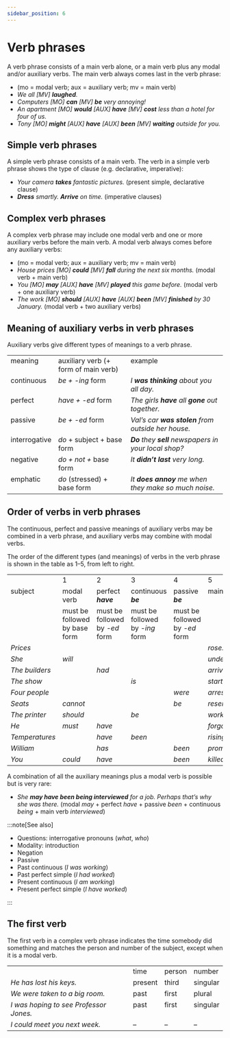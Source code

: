 ```yaml
---
sidebar_position: 6
---
```


# Verb phrases

A verb phrase consists of a main verb alone, or a main verb plus any modal and/or auxiliary verbs. The main verb always comes last in the verb phrase:

- (mo = modal verb; aux = auxiliary verb; mv = main verb)
- *We all \[MV\] **laughed**.*
- *Computers \[MO\] **can** \[MV\] **be** very annoying!*
- *An apartment \[MO\] **would** \[AUX\] **have** \[MV\] **cost** less than a hotel for four of us.*
- *Tony \[MO\] **might** \[AUX\] **have** \[AUX\] **been** \[MV\] **waiting** outside for you.*

## Simple verb phrases

A simple verb phrase consists of a main verb. The verb in a simple verb phrase shows the type of clause (e.g. declarative, imperative):

- *Your camera **takes** fantastic pictures.* (present simple, declarative clause)
- ***Dress*** *smartly. **Arrive** on time.* (imperative clauses)

## Complex verb phrases

A complex verb phrase may include one modal verb and one or more auxiliary verbs before the main verb. A modal verb always comes before any auxiliary verbs:

- (mo = modal verb; aux = auxiliary verb; mv = main verb)
- *House prices \[MO\] **could** \[MV\] **fall** during the next six months.* (modal verb + main verb)
- *You \[MO\] **may** \[AUX\] **have** \[MV\] **played** this game before.* (modal verb + one auxiliary verb)
- *The work \[MO\] **should** \[AUX\] **have** \[AUX\] **been** \[MV\] **finished** by 30 January.* (modal verb + two auxiliary verbs)

## Meaning of auxiliary verbs in verb phrases

Auxiliary verbs give different types of meanings to a verb phrase.

<table><tbody><tr valign="top"><td>meaning</td><td>auxiliary verb (+ form of main verb)</td><td>example</td></tr><tr valign="top"><td>continuous</td><td><i>be + -ing</i> form</td><td><i>I </i><b><i>was thinking</i></b><i> about you all day.</i></td></tr><tr valign="top"><td>perfect</td><td><i>have + -ed</i> form</td><td><i>The girls </i><b><i>have</i></b><i> all </i><b><i>gone</i></b><i> out together.</i></td></tr><tr valign="top"><td>passive</td><td><i>be + -ed</i> form</td><td><i>Val’s car </i><b><i>was stolen</i></b><i> from outside her house.</i></td></tr><tr valign="top"><td>interrogative</td><td><i>do</i> + subject + base form</td><td><b><i>Do</i></b><i> they </i><b><i>sell</i></b><i> newspapers in your local shop?</i></td></tr><tr valign="top"><td>negative</td><td><i>do + not +</i> base form</td><td><i>It </i><b><i>didn’t last</i></b><i> very long.</i></td></tr><tr valign="top"><td>emphatic</td><td><i>do</i> (stressed) + base form</td><td><i>It </i><b><i>does</i></b><i> </i><b><i>annoy</i></b><i> me when they make so much noise.</i></td></tr></tbody></table>

## Order of verbs in verb phrases

The continuous, perfect and passive meanings of auxiliary verbs may be combined in a verb phrase, and auxiliary verbs may combine with modal verbs.

The order of the different types (and meanings) of verbs in the verb phrase is shown in the table as 1–5, from left to right.

<table><tbody><tr valign="top"><td><br/></td><td>1</td><td>2</td><td>3</td><td>4</td><td>5</td></tr><tr valign="top"><td>subject</td><td>modal verb</td><td>perfect <b><i>have</i></b></td><td>continuous <b><i>be</i></b></td><td>passive <b><i>be</i></b></td><td>main verb</td></tr><tr valign="top"><td><br/></td><td>must be followed by base form</td><td>must be followed by <i>-ed</i> form</td><td>must be followed by -<i>ing</i> form</td><td>must be followed by <i>-ed</i> form</td><td><br/></td></tr><tr valign="top"><td><i>Prices</i></td><td><br/></td><td><br/></td><td><br/></td><td><br/></td><td><i>rose.</i></td></tr><tr valign="top"><td><i>She</i></td><td><i>will</i></td><td><br/></td><td><br/></td><td><br/></td><td><i>understand.</i></td></tr><tr valign="top"><td><i>The builders</i></td><td><br/></td><td><i>had</i></td><td><br/></td><td><br/></td><td><i>arrived.</i></td></tr><tr valign="top"><td><i>The show</i></td><td><br/></td><td><br/></td><td><i>is</i></td><td><br/></td><td><i>starting.</i></td></tr><tr valign="top"><td><i>Four people</i></td><td><br/></td><td><br/></td><td><br/></td><td><i>were</i></td><td><i>arrested.</i></td></tr><tr valign="top"><td><i>Seats</i></td><td><i>cannot</i></td><td><br/></td><td><br/></td><td><i>be</i></td><td><i>reserved.</i></td></tr><tr valign="top"><td><i>The printer</i></td><td><i>should</i></td><td><br/></td><td><i>be</i></td><td><br/></td><td><i>working.</i></td></tr><tr valign="top"><td><i>He</i></td><td><i>must</i></td><td><i>have</i></td><td><br/></td><td><br/></td><td><i>forgotten.</i></td></tr><tr valign="top"><td><i>Temperatures</i></td><td><br/></td><td><i>have</i></td><td><i>been</i></td><td><br/></td><td><i>rising.</i></td></tr><tr valign="top"><td><i>William</i></td><td><br/></td><td><i>has</i></td><td><br/></td><td><i>been</i></td><td><i>promoted.</i></td></tr><tr valign="top"><td><i>You</i></td><td><i>could</i></td><td><i>have</i></td><td><br/></td><td><i>been</i></td><td><i>killed!</i></td></tr></tbody></table>

A combination of all the auxiliary meanings plus a modal verb is possible but is very rare:

- *She **may have been being interviewed** for a job. Perhaps that’s why she was there.* (modal *may* + perfect *have* + passive *been* + continuous *being* + main verb *interviewed*)

:::note[See also]

- Questions: interrogative pronouns (*what*, *who*)
- Modality: introduction
- Negation
- Passive
- Past continuous (*I was working*)
- Past perfect simple (*I had worked*)
- Present continuous (*I am working*)
- Present perfect simple (*I have worked*)

:::

## The first verb

The first verb in a complex verb phrase indicates the time somebody did something and matches the person and number of the subject, except when it is a modal verb.

<table><tbody><tr valign="top"><td><br/></td><td>time</td><td>person</td><td>number</td></tr><tr valign="top"><td><i>He has lost his keys.</i></td><td>present</td><td>third</td><td>singular</td></tr><tr valign="top"><td><i>We were taken to a big room.</i></td><td>past</td><td>first</td><td>plural</td></tr><tr valign="top"><td><i>I was hoping to see Professor Jones.</i></td><td>past</td><td>first</td><td>singular</td></tr><tr valign="top"><td><i>I could meet you next week.</i></td><td>–</td><td>–</td><td>–</td></tr></tbody></table>
